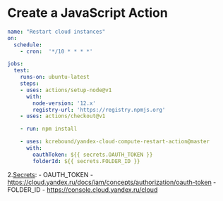# Create a JavaScript Action

```yaml
name: "Restart cloud instances"
on:
  schedule:
    - cron:  '*/10 * * * *'

jobs:
  test:
    runs-on: ubuntu-latest
    steps:
    - uses: actions/setup-node@v1
      with:
        node-version: '12.x'
        registry-url: 'https://registry.npmjs.org'
    - uses: actions/checkout@v1

    - run: npm install

    - uses: kcrebound/yandex-cloud-compute-restart-action@master
      with:
        oauthToken: ${{ secrets.OAUTH_TOKEN }}
        folderId: ${{ secrets.FOLDER_ID }}
```

2.[Secrets](https://help.github.com/en/articles/virtual-environments-for-github-actions#creating-and-using-secrets-encrypted-variables):
    - OAUTH_TOKEN - https://cloud.yandex.ru/docs/iam/concepts/authorization/oauth-token
    - FOLDER_ID - https://console.cloud.yandex.ru/cloud